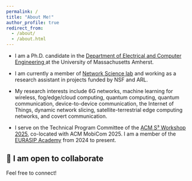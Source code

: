 ```yaml
---
permalink: /
title: "About Me!"
author_profile: true
redirect_from: 
  - /about/
  - /about.html
---
```


- I am a Ph.D. candidate in the [Department of Electrical and Computer Engineering
](https://www.umass.edu/engineering/electrical-and-computer-engineering) at the University of Massachusetts Amherst.

- I am currently a member of [Network Science lab](https://websites.umass.edu/blorenzo/research/) and working as a research assistant in projects funded by NSF and ARL.

- My research interests include 6G networks, machine learning for wireless, fog/edge/cloud computing, quantum computing, quantum communication, device-to-device communication, the Internet of Things, dynamic network slicing, satellite-terrestrial edge computing networks, and covert communication.

- I serve on the Technical Program Committee of the [ACM S³ Workshop 2025](https://s3.witechlab.com/#), co-located with ACM MobiCom 2025. I am a member of the [EURASIP Academy](https://academy.eurasip.org/academy-members) from 2024 to present.

## 🤝 I am open to collaborate  
Feel free to connect!

